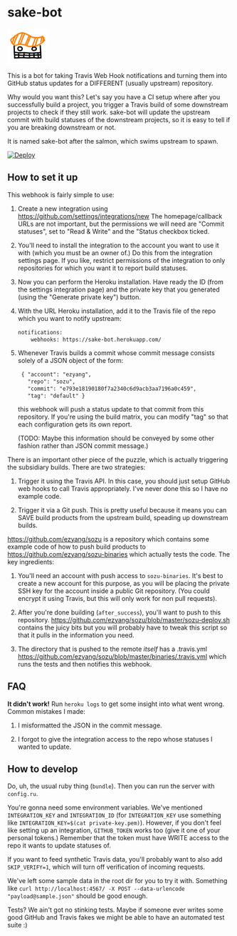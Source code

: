 # sake-bot


![sake-bot](https://raw.githubusercontent.com/ezyang/sake-bot/master/sake-bot.png)

This is a bot for taking Travis Web Hook notifications and turning them
into GitHub status updates for a DIFFERENT (usually upstream)
repository.

Why would you want this?  Let's say you have a CI setup where after you
successfully build a project, you trigger a Travis build of some
downstream projects to check if they still work.  sake-bot will update
the upstream commit with build statuses of the downstream projects,
so it is easy to tell if you are breaking downstream or not.

It is named sake-bot after the salmon, which swims upstream to spawn.

[![Deploy](https://www.herokucdn.com/deploy/button.svg)](https://heroku.com/deploy)

## How to set it up

This webhook is fairly simple to use:

1. Create a new integration using https://github.com/settings/integrations/new
   The homepage/callback URLs are not important, but the permissions we
   will need are "Commit statuses", set to "Read & Write" and the
   "Status checkbox ticked.

2. You'll need to install the integration to the account you want
   to use it with (which you must be an owner of.)  Do this from
   the integration settings page.  If you like, restrict permissions
   of the integration to only repositories for which you want
   it to report build statuses.

3. Now you can perform the Heroku installation.  Have ready the ID
   (from the settings integration page) and the private key that
   you generated (using the "Generate private key") button.

4. With the URL Heroku installation, add it to the Travis file
   of the repo which you want to notify upstream:

    ```
    notifications:
        webhooks: https://sake-bot.herokuapp.com/
    ```

5. Whenever Travis builds a commit whose commit message consists
   solely of a JSON object of the form:

   ```
    { "account": "ezyang",
      "repo": "sozu",
      "commit": "e793e18190180f7a2340c6d9acb3aa7196a0c459",
      "tag": "default" }
   ```

   this webhook will push a status update to that commit from this
   repository.  If you're using the build matrix, you can modify "tag"
   so that each configuration gets its own report.

   (TODO: Maybe this information should be conveyed by some other
   fashion rather than JSON commit message.)

There is an important other piece of the puzzle, which is actually
triggering the subsidiary builds.  There are two strategies:

1. Trigger it using the Travis API.  In this case, you should just
   setup GitHub web hooks to call Travis appropriately.  I've never done this
   so I have no example code.

2. Trigger it via a Git push.  This is pretty useful because it
   means you can SAVE build products from the upstream build,
   speading up downstream builds.

https://github.com/ezyang/sozu is a repository which contains some
example code of how to push build products to
https://github.com/ezyang/sozu-binaries which actually tests the code.
The key ingredients:

1. You'll need an account with push access to `sozu-binaries`.
   It's best to create a new account for this purpose, as you
   will be placing the private SSH key for the account inside a public
   Git repository.  (You could encrypt it using Travis, but this will
   only work for non pull requests).

2. After you're done building (`after_success`), you'll want to
   push to this repository.
   https://github.com/ezyang/sozu/blob/master/sozu-deploy.sh contains
   the juicy bits but you will probably have to tweak this script
   so that it pulls in the information you need.

3. The directory that is pushed to the remote *itself* has a .travis.yml
   https://github.com/ezyang/sozu/blob/master/binaries/.travis.yml which
   runs the tests and then notifies this webhook.

## FAQ

**It didn't work!**  Run `heroku logs` to get some insight into what
went wrong.  Common mistakes I made:

1. I misformatted the JSON in the commit message.

2. I forgot to give the integration access to the repo whose statuses
   I wanted to update.

## How to develop

Do, uh, the usual ruby thing (`bundle`).  Then you can run the
server with `config.ru`.

You're gonna need some environment variables.  We've mentioned
`INTEGRATION_KEY` and `INTEGRATION_ID` (for `INTEGRATION_KEY`
use something like `INTEGRATION_KEY=$(cat private-key.pem)`).
However, if you don't feel like setting up an integration,
`GITHUB_TOKEN` works too (give it one of your personal tokens.)
Remember that the token must have WRITE access to the repo it
wants to update statuses of.

If you want to feed synthetic Travis data, you'll probably want
to also add `SKIP_VERIFY=1`, which will turn off verification of
incoming requests.

We've left some sample data in the root dir for you to
try it with.  Something like
`curl http://localhost:4567/ -X POST --data-urlencode "payload@sample.json"`
should be good enough.

Tests? We ain't got no stinking tests. Maybe if someone ever writes
some good GitHub and Travis fakes we might be able to have an automated
test suite :)
